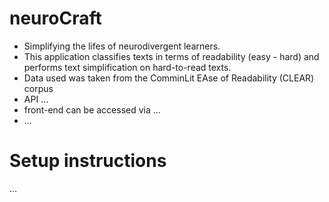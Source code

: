 # neuroCraft
- Simplifying the lifes of neurodivergent learners.
- This application classifies texts in terms of readability (easy - hard) and performs text simplification on hard-to-read texts.
- Data used was taken from the ComminLit EAse of Readability (CLEAR) corpus
- API ...
- front-end can be accessed via ...
- ...

# Setup instructions
...
